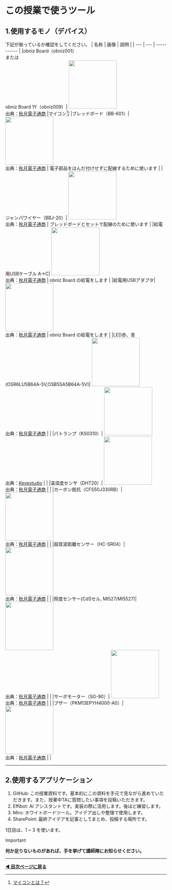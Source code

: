 # この授業で使うツール

## 1.使用するモノ（デバイス）

下記が揃っているか確認をしてください。
| 名称 | 画像 | 説明 |
| --- | --- | ----------- |
|obniz Board（obniz001） <br> または <br> obniz Board 1Y（obniz009）| <img src="https://akizukidenshi.com/img/goods/L/114930.jpg" width="150"><br>出典：[秋月電子通商](https://akizukidenshi.com/) |マイコン[^1]|
|ブレッドボード（BB-601）| <img src="https://akizukidenshi.com/img/goods/L/105155.jpg" width="150"><br>出典：[秋月電子通商](https://akizukidenshi.com/)  | 電子部品をはんだ付けせずに配線するために使います |
|ジャンパワイヤー（BBJ-20）| <img src="https://akizukidenshi.com/img/goods/L/105371.jpg" width="150"><br>出典：[秋月電子通商](https://akizukidenshi.com/)  | ブレッドボードとセットで配線のために使います |
|給電用USBケーブル A->C| <img src="https://akizukidenshi.com/img/goods/L/117017.jpg" width="150"><br>出典：[秋月電子通商](https://akizukidenshi.com/) | obniz Board の給電をします           |
|給電用USBアダプタ| <img src="https://akizukidenshi.com/img/goods/L/117092.jpg" width="150"><br>出典：[秋月電子通商](https://akizukidenshi.com/)   |  obniz Board の給電をします           |
|LED赤、青(OSR6LU5B64A-5V,OSB5SA5B64A-5V)| <img src="https://akizukidenshi.com/img/goods/L/112519.jpg" width="150"><br>出典：[秋月電子通商](https://akizukidenshi.com/)  |             |
|パトランプ（KS0310）| <img src="https://ueeshop.ly200-cdn.com/u_file/UPAH/UPAH808/2108/products/14/69524b4790.jpg?x-oss-process=image/format,webp" width="150"><br>出典：[Keyestudio](https://www.keyestudio.com/products/keyestudio-traffic-light-module-black-and-eco-friendly-for-arduino) |             |
|温湿度センサ（DHT20）| <img src="https://akizukidenshi.com/img/goods/L/116732.jpg" width="150"><br>出典：[秋月電子通商](https://akizukidenshi.com/)  |             |
|カーボン抵抗（CFS50J330RB）| <img src="https://akizukidenshi.com/img/goods/L/107812.jpg" width="150"><br>出典：[秋月電子通商](https://akizukidenshi.com/)  |             |
|超音波距離センサー（HC-SR04）| <img src="https://akizukidenshi.com/img/goods/L/111009.jpg" width="150"><br>出典：[秋月電子通商](https://akizukidenshi.com/)  |             |
|照度センサー(CdSセル, MI527/MI5527)| <img src="https://akizukidenshi.com/img/goods/L/100110.jpg" width="150"><br>出典：[秋月電子通商](https://akizukidenshi.com/)  |             |
|サーボモーター（SG-90）| <img src="https://akizukidenshi.com/img/goods/L/108761.jpg" width="150"><br>出典：[秋月電子通商](https://akizukidenshi.com/)  |             |
|ブザー（PKM13EPYH4000-A0）| <img src="https://akizukidenshi.com/img/goods/L/104118.jpg" width="150"> <br>出典：[秋月電子通商](https://akizukidenshi.com/) |             |

---- 

## 2.使用するアプリケーション

1. GitHub: この授業資料です。基本的にこの資料を手元で見ながら進めていただきます。また、授業中TAに質問したい事項を投稿いただきます。
2. Effibot: AI アシスタントです。実装の際に活用します。後ほど練習します。
3. Miro: ホワイトボードツール。アイデア出しや整理で使用します。
4. SharePoint: 最終アイデアを記事としてまとめ、投稿する場所です。

1日目は、1 ~ 3 を使います。  

> [!IMPORTANT]
> **何か足りないものがあれば、手を挙げて講師陣にお知らせください。**

---

**[◀ 目次ページに戻る](../readme.md)**

[^1]: [マイコンとは？](https://edn.itmedia.co.jp/edn/articles/2408/20/news027.html)
